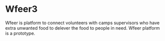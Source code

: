 # Wfeer3
Wfeer is platform to connect volunteers with camps supervisors who have extra unwanted food to delever the food to people in need.
Wfeer platform is a prototype.
